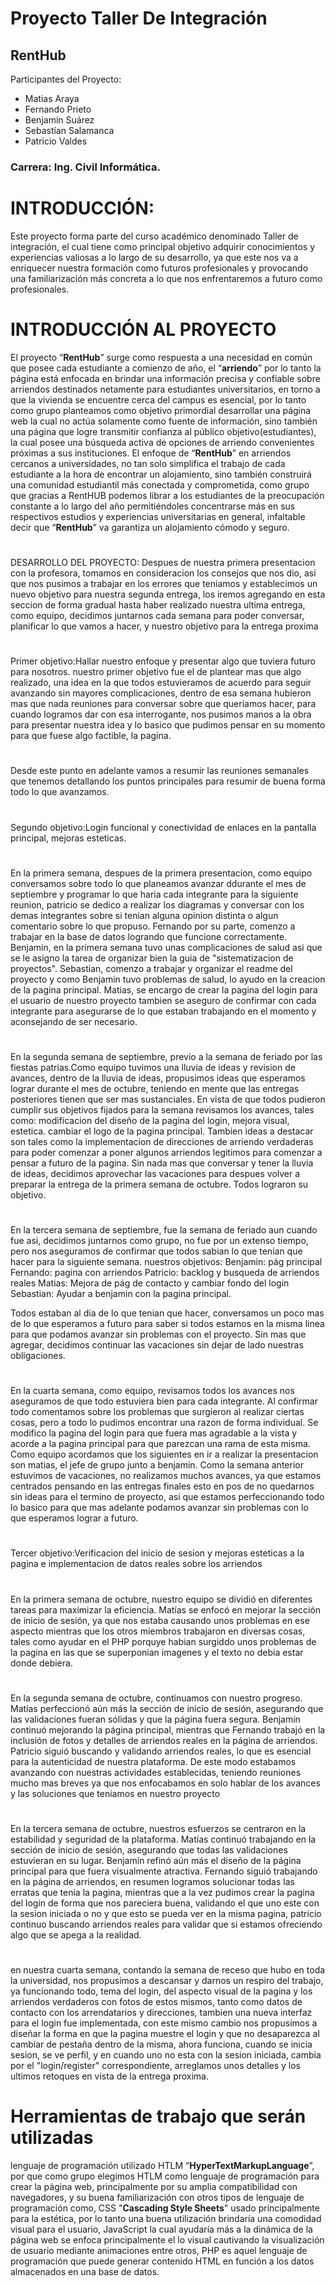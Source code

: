 # Proyecto Taller De Integración
## RentHub
Participantes del Proyecto: 
+ Matias Araya 
+ Fernando Prieto
+ Benjamin Suárez
+ Sebastían Salamanca
+ Patricio Valdes 
### Carrera: Ing. Civil Informática.

# INTRODUCCIÓN:
Este proyecto forma parte del curso académico denominado Taller de integración, el cual
tiene como principal objetivo adquirir conocimientos y experiencias valiosas a lo largo de su
desarrollo, ya que este nos va a enriquecer nuestra formación como futuros profesionales y
provocando una familiarización más concreta a lo que nos enfrentaremos a futuro como
profesionales.
#
# INTRODUCCIÓN AL PROYECTO
El proyecto “**RentHub**” surge como respuesta a una necesidad en común que posee cada
estudiante a comienzo de año, el “**arriendo**” por lo tanto la página está enfocada en brindar
una información precisa y confiable sobre arriendos destinados netamente para estudiantes
universitarios, en torno a que la vivienda se encuentre cerca del campus es esencial, por lo
tanto como grupo planteamos como objetivo primordial desarrollar una página web la cual
no actúa solamente como fuente de información, sino también una página que logre
transmitir confianza al público objetivo(estudiantes), la cual posee una búsqueda activa de
opciones de arriendo convenientes próximas a sus instituciones.
El enfoque de “**RentHub**” en arriendos cercanos a universidades, no tan solo simplifica el
trabajo de cada estudiante a la hora de encontrar un alojamiento, sino también construirá
una comunidad estudiantil más conectada y comprometida, como grupo que gracias a
RentHUB podemos librar a los estudiantes de la preocupación constante a lo largo del año
permitiéndoles concentrarse más en sus respectivos estudios y experiencias universitarias en
general, infaltable decir que “**RentHub**” va garantiza un alojamiento cómodo y seguro.
#
DESARROLLO DEL PROYECTO:
Despues de nuestra primera presentacion con la profesora, tomamos en consideracion los consejos
que nos dio, asi que nos pusimos a trabajar en los errores que teniamos y establecimos un nuevo 
objetivo para nuestra segunda entrega, los iremos agregando en esta seccion de forma gradual
hasta haber realizado nuestra ultima entrega, como equipo, decidimos juntarnos cada semana para
poder conversar, planificar lo que vamos a hacer, y nuestro objetivo para la entrega proxima
#
Primer objetivo:Hallar nuestro enfoque y presentar algo que tuviera futuro para nosotros.
nuestro  primer objetivo fue el de plantear mas que algo realizado, una idea en la que todos 
estuvieramos de acuerdo para seguir avanzando sin mayores complicaciones, dentro de esa semana
hubieron mas que nada reuniones para conversar sobre que queriamos hacer, para cuando logramos 
dar con esa interrogante, nos pusimos manos a la obra para presentar nuestra idea y lo basico 
que pudimos pensar en su momento para que fuese algo factible, la pagina.
#
Desde este punto en adelante vamos a resumir las reuniones semanales que tenemos detallando
los puntos principales para resumir de buena forma todo lo que avanzamos.
#
Segundo objetivo:Login funcional y conectividad de enlaces en la pantalla principal, mejoras esteticas.
#
En la primera semana, despues de la primera presentacion, como equipo conversamos 
sobre todo lo que planeamos avanzar ddurante el mes de septiembre y programar
lo que haria cada integrante para la siguiente reunion, patricio se dedico a realizar 
los diagramas y conversar con los demas integrantes sobre si tenian alguna opinion 
distinta o algun comentario sobre lo que propuso.
Fernando por su parte, comenzo a trabajar en la base de datos
logrando que funcione correctamente.
Benjamin, en la primera semana tuvo unas complicaciones de salud asi que se le asigno
la tarea de organizar bien la guia de "sistematizacion de proyectos".
Sebastian, comenzo a trabajar y organizar el readme del proyecto y como Benjamin
tuvo problemas de salud, lo ayudo en la creacion de la pagina principal.
Matias, se encargo de crear la pagina del login para el usuario de nuestro proyecto
tambien se aseguro de confirmar con cada integrante para asegurarse de lo que 
estaban trabajando en el momento y aconsejando de ser necesario.
#
En la segunda semana de septiembre, previo a la semana de feriado
por las fiestas patrias.Como equipo tuvimos una lluvia de ideas y revision de avances, 
dentro de la lluvia de ideas, propusimos ideas que esperamos lograr durante 
el mes de octubre, teniendo en mente que las entregas posteriores tienen
que ser mas sustanciales.
En vista de que todos pudieron cumplir sus objetivos fijados para la semana
revisamos los avances, tales como:
modificacion del diseño de la pagina del login, mejora visual, estetica.
cambiar el logo de la pagina principal.
Tambien ideas a destacar son tales como la implementacion de direcciones
de arriendo verdaderas para poder comenzar a poner algunos arriendos
legitimos para comenzar a pensar a futuro de la pagina.
Sin nada mas que conversar y tener la lluvia de ideas, decidimos
aprovechar las vacaciones para despues volver a preparar la entrega de 
la primera semana de octubre.
Todos lograron su objetivo.
#
En la tercera semana de septiembre, fue la semana de feriado
aun cuando fue asi, decidimos juntarnos como grupo, no fue
por un extenso tiempo, pero nos aseguramos de confirmar 
que todos sabian lo que tenian que hacer para la siguiente semana.
nuestros objetivos:
Benjamin: pág principal
Fernando: pagina con arriendos
Patricio: backlog y busqueda de arriendos reales
Matias: Mejora de pág de contacto y cambiar fondo del login
Sebastian: Ayudar a benjamin con la pagina principal.

Todos estaban al dia de lo que tenian que hacer, conversamos
un poco mas de lo que esperamos a futuro para saber 
si todos estamos en la misma linea para que podamos
avanzar sin problemas con el proyecto.
Sin mas que agregar, decidimos continuar las 
vacaciones sin dejar de lado nuestras obligaciones.
#
En la cuarta semana, como equipo, revisamos todos los avances
nos aseguramos de que todo estuviera bien para cada integrante.
Al confirmar todo comentamos sobre los problemas que surgieron al
realizar ciertas cosas, pero a todo lo pudimos encontrar una razon de 
forma individual.
Se modifico la pagina del login para que fuera mas agradable a la vista
y acorde a la pagina principal para que parezcan una rama de esta misma.
Como equipo acordamos que los siguientes en ir a realizar la presentacion
son matias, el jefe de grupo junto a benjamin.
Como la semana anterior estuvimos de vacaciones, no realizamos muchos
avances, ya que estamos centrados pensando en las entregas finales
esto en pos de no quedarnos sin ideas para el termino de proyecto, asi que 
estamos perfeccionando todo lo basico para que mas adelante podamos 
avanzar sin problemas con lo que esperamos lograr a futuro.

#
Tercer objetivo:Verificacion del inicio de sesion y mejoras esteticas a la pagina e implementacion de datos reales sobre los arriendos
#
En la primera semana de octubre, nuestro equipo se dividió en diferentes tareas para maximizar la eficiencia. Matías se enfocó en mejorar la sección de inicio de sesión, ya que nos estaba causando unos problemas en ese aspecto mientras que los otros miembros trabajaron en diversas cosas, tales como ayudar en el PHP porquye habian surgiddo unos problemas de la pagina en las que se superponian imagenes y el texto no debia estar donde debiera. 
#
En la segunda semana de octubre, continuamos con nuestro progreso. Matías perfeccionó aún más la sección de inicio de sesión, asegurando que las validaciones fueran sólidas y que la página fuera segura. Benjamín continuó mejorando la página principal, mientras que Fernando trabajó en la inclusión de fotos y detalles de arriendos reales en la página de arriendos. Patricio siguió buscando y validando arriendos reales, lo que es esencial para la autenticidad de nuestra plataforma. De este modo estabamos avanzando  con nuestras actividades establecidas, teniendo reuniones mucho mas breves ya que nos enfocabamos en solo hablar de los avances y las soluciones que teniamos en nuestro proyecto
#
En la tercera semana de octubre, nuestros esfuerzos se centraron en la estabilidad y seguridad de la plataforma. Matías continuó trabajando en la sección de inicio de sesión, asegurando que todas las validaciones estuvieran en su lugar. Benjamín refinó aún más el diseño de la página principal para que fuera visualmente atractiva. Fernando siguió trabajando en la página de arriendos, en resumen logramos solucionar todas las erratas que tenia la pagina, mientras que a la vez pudimos crear la pagina del login de forma que nos pareciera buena, validando el que uno este con la sesion iniciada o no y que esto se pueda ver en la misma pagina, patricio continuo buscando arriendos reales para validar que si estamos ofreciendo algo que se apega a la realidad.
#
en nuestra cuarta semana, contando la semana de receso que hubo en toda la universidad, nos propusimos a descansar y darnos un respiro del trabajo, ya funcionando todo, tema del login, del aspecto visual de la pagina y los arriendos verdaderos con fotos de estos mismos, tanto como datos de contacto con los arrendatarios y direcciones, tambien una nueva interfaz para el login fue implementada, con este mismo cambio nos propusimos a diseñar la forma en que la pagina muestre el login y que no desaparezca al cambiar de pestaña dentro de la misma, ahora funciona, cuando se inicia sesion, se ve perfil, y en cuando uno no esta con la sesion iniciada, cambia por el "login/register" correspondiente, arreglamos unos detalles y los ultimos retoques en vista de la entrega proxima.
# Herramientas de trabajo que serán utilizadas
lenguaje de programación utilizado HTLM “**HyperTextMarkupLanguage**”, por que como
grupo elegimos HTLM como lenguaje de programación para crear la página web,
principalmente por su amplia compatibilidad con navegadores, y su buena familiarización
con otros tipos de lenguaje de programación como, CSS "**Cascading Style Sheets**" usado
principalmente para la estética, por lo tanto una buena utilización brindaría una comodidad
visual para el usuario, JavaScript la cual ayudaría más a la dinámica de la página web se
enfoca principalmente el lo visual cautivando la visualización de usuario mediante
animaciones entre otros, PHP es aquel lenguaje de programación que puede generar
contenido HTML en función a los datos almacenados en una base de datos.
